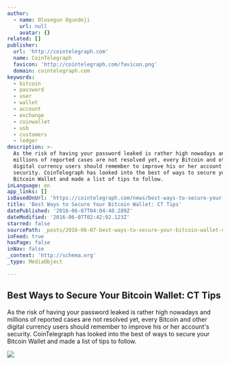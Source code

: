 ```yaml
---
author:
  - name: Olusegun Ogundeji
    url: null
    avatar: {}
related: []
publisher:
  url: 'http://cointelegraph.com'
  name: CoinTelegraph
  favicon: 'http://cointelegraph.com/favicon.png'
  domain: cointelegraph.com
keywords:
  - bitcoin
  - password
  - user
  - wallet
  - account
  - exchange
  - coinwallet
  - usb
  - customers
  - ledger
description: >-
  As the risk of having your password leaked is rather high nowadays and
  millions of reported cases are not resolved yet, every Bitcoin and other
  digital currency users should remember to improve his or her account's
  security. CoinTelegraph has looked into the best of ways to secure your
  Bitcoin Wallet and made a list of tips to follow.
inLanguage: en
app_links: []
isBasedOnUrl: 'https://cointelegraph.com/news/best-ways-to-secure-your-bitcoin-wallet-ct-tips'
title: 'Best Ways to Secure Your Bitcoin Wallet: CT Tips'
datePublished: '2016-06-07T04:04:40.289Z'
dateModified: '2016-06-07T02:42:02.123Z'
starred: false
sourcePath: _posts/2016-06-07-best-ways-to-secure-your-bitcoin-wallet-ct-tips.md
inFeed: true
hasPage: false
inNav: false
_context: 'http://schema.org'
_type: MediaObject

---
```

<article style=""><h1>Best Ways to Secure Your Bitcoin Wallet: CT Tips</h1><p>As the risk of having your password leaked is rather high nowadays and millions of reported cases are not resolved yet, every Bitcoin and other digital currency users should remember to improve his or her account's security. CoinTelegraph has looked into the best of ways to secure your Bitcoin Wallet and made a list of tips to follow.</p><img src="http://cointelegraph.com/images/725_aHR0cDovL2NvaW50ZWxlZ3JhcGguY29tL3N0b3JhZ2UvdXBsb2Fkcy92aWV3LzVjZTBlZDhlNTQyOTg0YzRiZDFlNGY5NWQwODY4NWU5LmpwZw==.jpg" /></article>